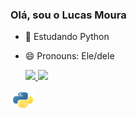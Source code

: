 ### Olá, sou o Lucas Moura

- 🌱 Estudando Python
- 😄 Pronouns: Ele/dele

  <a href="https://github.com/LucasMouraDeveloper">
  <img height="180em" src="https://github-readme-stats.vercel.app/api?username=LucasMouraDeveloper&show_icons=true&theme=dracula&include_all_commits=true&count_private=true"/>
  <img height="180em" src="https://github-readme-stats.vercel.app/api/top-langs/?username=LucasMouraDeveloper&layout=compact&langs_count=7&theme=dracula"/>
</div>

  <img align="center" alt="Rafa-Python" height="30" width="40" src="https://raw.githubusercontent.com/devicons/devicon/master/icons/python/python-original.svg">
